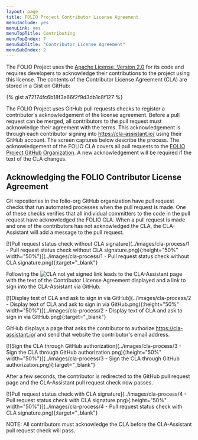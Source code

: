 ```yaml
---
layout: page
title: FOLIO Project Contributor License Agreement
menuInclude: yes
menuLink: yes
menuTopTitle: Contributing
menuTopIndex: 7
menuSubTitle: "Contributor License Agreement"
menuSubIndex: 2
---
```


The FOLIO Project uses the [Apache License, Version 2.0](https://www.apache.org/licenses/LICENSE-2.0) for its code and requires developers to acknowledge their contributions to the project using this license.
The contents of the Contributor License Agreement (CLA) are stored in a Gist on GitHub:

{% gist a72174fc6b18f3a66f2f9d3db1c8f127 %}

The FOLIO Project uses GitHub pull requests checks to register a contributor's acknowledgement of the license agreement.
Before a pull request can be merged, all contributors to the pull request must acknowledge their agreement with the terms.
This acknowledgement is through each contributor signing into https://cla-assistant.io/ using their GitHub account.
The screen captures below describe the process.
The acknowledgement of the FOLIO CLA covers all pull requests to the [FOLIO Project GitHub Organization](https://github.com/folio-org).
A new acknowledgement will be required if the text of the CLA changes.

## Acknowledging the FOLIO Contributor License Agreement

Git repositories in the folio-org GitHub organization have pull request checks that run automated processes when the pull request is made.
One of these checks verifies that all individual committers to the code in the pull request have acknowledged the FOLIO CLA.
When a pull request is made and one of the contributors has not acknowledged the CLA, the CLA-Assistant will add a message to the pull request.

[![Pull request status check without CLA signature](../images/cla-process/1 - Pull request status check without CLA signature.png){:height="50%" width="50%"}](../images/cla-process/1 - Pull request status check without CLA signature.png){:target="_blank"}

Following the ![CLA not yet signed](https://camo.githubusercontent.com/0a16aa28ccc85529801cccef17b3dfaeb79183c6/68747470733a2f2f636c612d617373697374616e742e696f2f70756c6c2f62616467652f6e6f745f7369676e6564) link leads to the CLA-Assistant page with the text of the Contributor License Agreement displayed and a link to sign into the CLA-Assistant via GitHub.

[![Display test of CLA and ask to sign in via GitHub](../images/cla-process/2 - Display text of CLA and ask to sign in via GitHub.png){:height="50%" width="50%"}](../images/cla-process/2 - Display text of CLA and ask to sign in via GitHub.png){:target="_blank"}

GitHub displays a page that asks the contributor to authorize https://cla-assistant.io/ and send that website the contributor's email address.

[![Sign the CLA through GitHub authorization](../images/cla-process/3 - Sign the CLA through GitHub authorization.png){:height="50%" width="50%"}](../images/cla-process/3 - Sign the CLA through GitHub authorization.png){:target="_blank"}

After a few seconds, the contributor is redirected to the GitHub pull request page and the CLA-Assistant pull request check now passes.

[![Pull request status check with CLA signature](../images/cla-process/4 - Pull request status check with CLA signature.png){:height="50%" width="50%"}](../images/cla-process/4 - Pull request status check with CLA signature.png){:target="_blank"}

NOTE: All contributors must acknowledge the CLA before the CLA-Assistant pull request check will pass.
